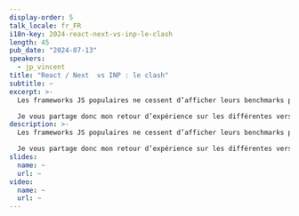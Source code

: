 ```yaml
---
display-order: 5
talk_locale: fr_FR
i18n-key: 2024-react-next-vs-inp-le-clash
length: 45
pub_date: "2024-07-13"
speakers:
  - jp_vincent
title: "React / Next  vs INP : le clash"
subtitle: ~
excerpt: >-
  Les frameworks JS populaires ne cessent d’afficher leurs benchmarks pour nous prouver qu’ils sont rapides, voire meilleurs que le DOM natif ! Mais l’arrivée de l’INP ainsi que mes 5 dernières années à accélérer ces stacks chez mes clients démontrent que sur des sites normaux, c’est à dire avec plusieurs centaines d’instance de composants par page, il faut une sacré dose d’outillage, d’expertise et même de malice pour ne pas tuer le ressenti utilisateur.

  Je vous partage donc mon retour d’expérience sur les différentes versions de Next / React, un peu de Vue / Nuxt et même sur Svelte ou les web components, les astuces qui vont bien et ma méthodologie pour faire en sorte que ça dure.
description: >-
  Les frameworks JS populaires ne cessent d’afficher leurs benchmarks pour nous prouver qu’ils sont rapides, voire meilleurs que le DOM natif ! Mais l’arrivée de l’INP ainsi que mes 5 dernières années à accélérer ces stacks chez mes clients démontrent que sur des sites normaux, c’est à dire avec plusieurs centaines d’instance de composants par page, il faut une sacré dose d’outillage, d’expertise et même de malice pour ne pas tuer le ressenti utilisateur.

  Je vous partage donc mon retour d’expérience sur les différentes versions de Next / React, un peu de Vue / Nuxt et même sur Svelte ou les web components, les astuces qui vont bien et ma méthodologie pour faire en sorte que ça dure.
slides:
  name: ~
  url: ~
video:
  name: ~
  url: ~
---
```

